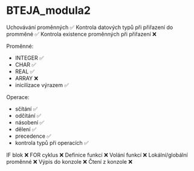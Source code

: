 # BTEJA_modula2
Uchovávání proměnných ✅
Kontrola datových typů při přiřazení do promměné ✅
Kontrola existence proměnných při přiřazení ❌


Proměnné:
  - INTEGER ✅
  - CHAR ✅
  - REAL ✅
  - ARRAY ❌
  - inicilizace výrazem ✅

Operace:
  - sčítání ✅
  - odčítání ✅
  - násobení ✅
  - dělení ✅
  - precedence ✅
  - kontrola typů při operacích ✅

IF blok ❌
FOR cyklus ❌
Definice funkcí ❌
Volání funkcí ❌
Lokální/globální proměnné ❌
Výpis do konzole ❌
Čtení z konzole ❌
